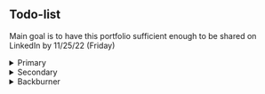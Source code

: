 ## Todo-list

Main goal is to have this portfolio sufficient enough to be shared on LinkedIn by 11/25/22 (Friday)

<details>
<summary>Primary</summary>

- [x] ~~Test and fix mobile view~~
- [ ] Make adjustments for desktop (and tablet) view (all sections — especially hero)
- [x] ~~Color palette~~ (good enough for now, but needs tweaking)
- [x] ~~Create basic 'hero section' (should be extremely simple — maybe just the bio — to meet deadline; can make a better one later)~~
- [x] ~~Update bio contents with things removed from projects/skills~~
- [ ] Header: Fix scroll functionality ~~and width issues~~
- [x] ~~User must expand projects to see images — this needs to be redesigned asap~~

</details>

<details>
<summary>Secondary</summary>

- [ ] Clicking images expands with popup
- [ ] Hover shows alt text (or some helpful info)
- [x] ~~Contact links on bottom of 'hero'~~
- [x] ~~Find new font(s)~~
- [x] ~~Contact component: styling changes~~
- [ ] Create favicon.ico
- [ ] Add favicon/title to header
- [ ] Update project descriptions/contributions to account for formatting changes

</details>

<details>
<summary>Backburner</summary>

- [ ] Create new, improved 'hero section'; ideally using `@react-three/fiber`
- [ ] Add links ~~and logos~~ for technologies

</details>

<!-- <details>
<summary>Outdated</summary>

- [ ] Never make a project with CRA ever again :)
- [x] ~~Remove unused images~~
- [x] ~~Header: add scroll functionality; keep on top~~
- [x] Reformat skills content (in progress)
- [x] ~~Update project description formatting and content~~
- [ ] ~~SingleProject: Force scroll when expanding/collapsing (removing 'isExpanded' concept entirely)~~
- [ ] ~~Gradient to lighter color at bottom of page (maybe)~~
- [x] Add hero image to mobile view somehow (such as bar with contact links)
- [ ] ~~Slider/carousel-type component for technologies (possibly)~~

</details> -->
